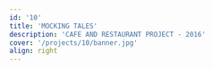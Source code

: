 ```yaml
---
id: '10'
title: 'MOCKING TALES'
description: 'CAFE AND RESTAURANT PROJECT - 2016'
cover: '/projects/10/banner.jpg'
align: right
---
```

